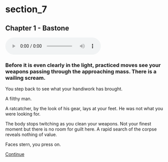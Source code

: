 
# section_7

## Chapter 1 - Bastone

<audio controls><source src="../../decomp/app/src/main/res/raw/chp1_4_5__a.mp3" type="audio/mpeg"></audio>

### Before it is even clearly in the light, practiced moves see your weapons passing through the approaching mass. There is a wailing scream.

You step back to see what your handiwork has brought.

A filthy man.

A ratcatcher, by the look of his gear, lays at your feet. He was not what you were looking for.

The body stops twitching as you clean your weapons. Not your finest moment but there is no room for guilt here. A rapid search of the corpse reveals nothing of value.

Faces stern, you press on.

[Continue](output/chapter1/section_9.md)


